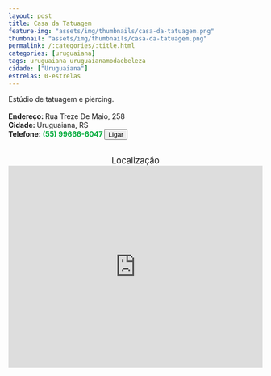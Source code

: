 ```yaml
---
layout: post
title: Casa da Tatuagem
feature-img: "assets/img/thumbnails/casa-da-tatuagem.png"
thumbnail: "assets/img/thumbnails/casa-da-tatuagem.png"
permalink: /:categories/:title.html
categories: [uruguaiana]
tags: uruguaiana uruguaianamodaebeleza
cidade: ["Uruguaiana"]
estrelas: 0-estrelas
---
```

Estúdio de tatuagem e piercing.<!-- more --><br/>
<br/>
<b>Endereço: </b>Rua Treze De Maio, 258<br />
<b>Cidade: </b>Uruguaiana, RS<br />
<b>Telefone: <span style="color: #00ab3a;">(55) 99666-6047</span> <a href="tel:55996666047"><button class="ligar">Ligar</button></a></b><br />
<br />
<div style="font-size: larger; text-align: center;">
Localização</div>
<iframe src="https://www.google.com/maps/embed?pb=!1m18!1m12!1m3!1d3463.1360860616583!2d-57.09157628489124!3d-29.773706281981628!2m3!1f0!2f0!3f0!3m2!1i1024!2i768!4f13.1!3m3!1m2!1s0x94535b372baab439%3A0xbcf36234ab40e5b9!2sR.+Treze+de+Maio%2C+258+-+Centro%2C+Uruguaiana+-+RS%2C+97500-601!5e0!3m2!1spt-BR!2sbr!4v1524363497471" width="100%" height="400" frameborder="0" style="border:0" allowfullscreen></iframe>
